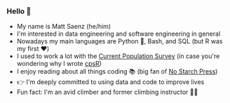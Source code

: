 ### Hello :fox_face:

- My name is Matt Saenz (he/him)
- I'm interested in data engineering and software engineering in general
- Nowadays my main languages are Python :snake:, Bash, and SQL (but R was my first :heart:)
- I used to work a lot with the [Current Population Survey](https://www.census.gov/programs-surveys/cps/about.html) (in case you're wondering why I wrote [cpsR](https://github.com/matt-saenz/cpsR))
- I enjoy reading about all things coding :books: (big fan of [No Starch Press](https://nostarch.com))
- :point_right: I'm deeply committed to using data and code to improve lives
- Fun fact: I'm an avid climber and former climbing instructor :climbing_man:
